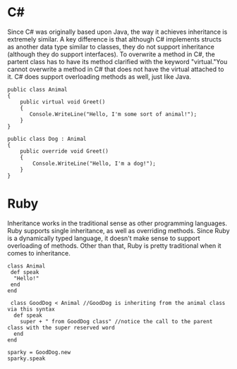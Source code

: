 # C#
Since C# was originally based upon Java, the way it achieves inheritance is extremely similar. A key difference is that although C# implements structs as another data type similar to classes, they do not support inheritance (although they do support interfaces). To overwrite a method in C#, the partent class has to have its method clarified with the keyword "virtual."You cannot overwrite a method in C# that does not have the virtual attached to it. C# does support overloading methods as well, just like Java. 

    public class Animal
    {
        public virtual void Greet()
        {
           Console.WriteLine("Hello, I'm some sort of animal!");
        }
    }

    public class Dog : Animal
    {
        public override void Greet()
        {
            Console.WriteLine("Hello, I'm a dog!");
        }
    }




# Ruby 
Inheritance works in the traditional sense as other programming languages. Ruby supports single inheritance, as well as overriding methods. Since Ruby is a dynamically typed language, it doesn't make sense to support overloading of methods. Other than that, Ruby is pretty traditional when it comes to inheritance. 

    class Animal
     def speak
      "Hello!"
     end
    end

     class GoodDog < Animal //GoodDog is inheriting from the animal class via this syntax
      def speak
        super + " from GoodDog class" //notice the call to the parent class with the super reserved word
      end
    end

    sparky = GoodDog.new
    sparky.speak 
